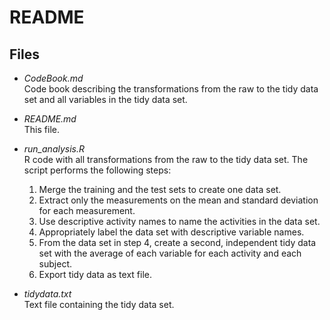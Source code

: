 # README

## Files

* *CodeBook.md*  
  Code book describing the transformations from the raw to the tidy data set and all variables in the tidy data set.  
  
* *README.md*  
  This file.  
  
* *run_analysis.R*  
  R code with all transformations from the raw to the tidy data set. The script performs the following steps:
    1. Merge the training and the test sets to create one data set.
    2. Extract only the measurements on the mean and standard deviation for each measurement.
    3. Use descriptive activity names to name the activities in the data set.
    4. Appropriately label the data set with descriptive variable names.
    5. From the data set in step 4, create a second, independent tidy data set with the average of each variable for each activity and each subject.
    6. Export tidy data as text file.
  
* *tidydata.txt*  
  Text file containing the tidy data set.  